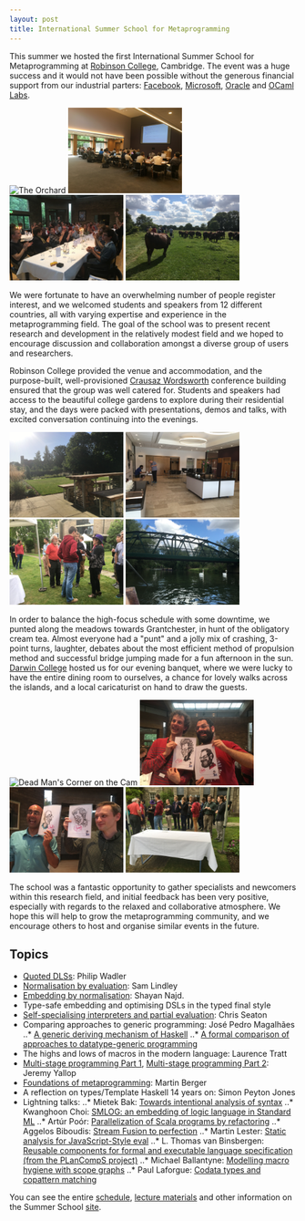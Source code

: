 ```yaml
---
layout: post
title: International Summer School for Metaprogramming
---
```


This summer we hosted the first International Summer School for Metaprogramming at [Robinson College](http://www.robinson.cam.ac.uk/), Cambridge. The event was a huge success and it would not have been possible without the generous financial support from our industrial parters: [Facebook](https://code.facebook.com/projects/), [Microsoft](https://www.microsoft.com/en-us/research/lab/microsoft-research-cambridge/), [Oracle](https://www.oracle.com/uk/index.html) and [OCaml Labs](ocaml.io).

<p>
<img src="/images/Punting7.jpg" alt="The Orchard" width="200" />
<img src="/images/IMG_4349.jpg" alt="Hard at work!" width="200" />
<br />
<img src="/images/DarwinCollege4.jpg" alt="Darwin Banquet" width="200" />
<img src="/images/Punting5.jpg" alt="Grantchester Meadows" width="200" />
</p>

We were fortunate to have an overwhelming number of people register interest, and we welcomed students and speakers from 12 different countries, all with varying expertise and experience in the metaprogramming field. The goal of the school was to present recent research and development in the relatively modest field and we hoped to encourage discussion and collaboration amongst a diverse group of users and researchers.

Robinson College provided the venue and accommodation, and the purpose-built, well-provisioned [Crausaz Wordsworth](http://www.robinson.cam.ac.uk/conferences/meet/crausaz-wordsworth-building) conference building ensured that the group was well catered for. Students and speakers had access to the beautiful college gardens to explore during their residential stay, and the days were packed with presentations, demos and talks, with excited conversation continuing into the evenings.

<p>
<img src="/images/Robinson1.jpg" alt="Robinson College Gardens" width="200" />
<img src="/images/Robinson2.jpg" alt="Crausaz Wordsworth" width="200" />
<br />
<img src="/images/DarwinCollege1.jpg" alt="Darwin College Gardens" width="200" />
<img src="/images/Punting3.jpg" alt="Swans on the Cam" width="200" />
</p>

In order to balance the high-focus schedule with some downtime, we punted along the meadows towards Grantchester, in hunt of the obligatory cream tea. Almost everyone had a "punt" and a jolly mix of crashing, 3-point turns, laughter, debates about the most efficient method of propulsion method and successful bridge jumping made for a fun afternoon in the sun. [Darwin College](https://www.darwin.cam.ac.uk/) hosted us for our evening banquet, where we were lucky to have the entire dining room to ourselves, a chance for lovely walks across the islands, and a local caricaturist on hand to draw the guests.

<p>
<img src="/images/Punting4.jpg" alt="Dead Man's Corner on the Cam" width="200" />
<img src="/images/DarwinCollege5.jpg" alt="Spot the likeness!" width="200" />
<br />
<img src="/images/DarwinCollege6.jpg" alt="Caricatures" width="200" />
<img src="/images/DarwinCollege2.jpg" alt="Pre-dinner at Darwin" width="200" />
</p>

The school was a fantastic opportunity to gather specialists and newcomers within this research field, and initial feedback has been very positive, especially with regards to the relaxed and collaborative atmosphere. We hope this will help to grow the metaprogramming community, and we encourage others to host and organise similar events in the future.

Topics
--------------

* [Quoted DLSs](http://www.cl.cam.ac.uk/events/metaprog2016/everything-old-is-new-again.pdf): Philip Wadler
* [Normalisation by evaluation](http://homepages.inf.ed.ac.uk/slindley/nbe/nbe-cambridge2016.pdf): Sam Lindley
* [Embedding by normalisation](https://github.com/shayan-najd/NanoFeldspar/blob/master/Examples/MetaProg2016/Slides.pdf): Shayan Najd.
* Type-safe embedding and optimising DSLs in the typed final style
* [Self-specialising interpreters and partial evaluation](http://chrisseaton.com/rubytruffle/metass16/metass.pdf): Chris Seaton
* Comparing approaches to generic programming: José Pedro Magalhães
..* [A generic deriving mechanism of Haskell](http://www.cl.cam.ac.uk/events/metaprog2016/generic-deriving.pdf)
..* [A formal comparison of approaches to datatype-generic programming](http://www.cl.cam.ac.uk/events/metaprog2016/generic-comparison.pdf)
* The highs and lows of macros in the modern language: Laurence Tratt
* [Multi-stage programming Part 1](http://www.cl.cam.ac.uk/events/metaprog2016/psd1.pdf), [Multi-stage programming Part 2](http://www.cl.cam.ac.uk/events/metaprog2016/psd2.pdf): Jeremy Yallop
* [Foundations of metaprogramming](http://www.cl.cam.ac.uk/events/metaprog2016/metaprogramming-martin-berger.pdf): Martin Berger
* A reflection on types/Template Haskell 14 years on: Simon Peyton Jones
* Lightning talks:
..* Mietek Bak: [Towards intentional analysis of syntax](https://mietek.github.io/metaprog2016/html/Metaprog2016.html)
..* Kwanghoon Choi: [SMLOG: an embedding of logic language in Standard ML](http://www.cl.cam.ac.uk/events/metaprog2016/kwanghoon-choi-MetaProg2016talk.pdf)
..* Artúr Poór: [Parallelization of Scala programs by refactoring](http://www.cl.cam.ac.uk/events/metaprog2016/parallelization-of-scala-programs.pdf)
..* Aggelos Biboudis: [Stream Fusion to perfection](http://www.cl.cam.ac.uk/events/metaprog2016/stream-fusion-to-perfection.pdf)
..* Martin Lester: [Static analysis for JavaScript-Style eval](http://www.cl.cam.ac.uk/events/metaprog2016/mml-talk-meta.pdf)
..* L. Thomas van Binsbergen: [Reusable components for formal and executable language specification (from the PLanCompS project)](http://www.cl.cam.ac.uk/events/metaprog2016/van-binsbergen-reusable-components.pdf)
..* Michael Ballantyne: [Modelling macro hygiene with scope graphs](http://www.cl.cam.ac.uk/events/metaprog2016/mpss-hygiene-presentation.pdf)
..* Paul Laforgue: [Codata types and copattern matching](http:/www.cl.cam.ac.uk/events/metaprog2016/codata-types-and-copattern-matching.pdf)

You can see the entire [schedule](http://www.cl.cam.ac.uk/events/metaprog2016/timetable.html), [lecture materials](http://www.cl.cam.ac.uk/events/metaprog2016/lectures.html) and other information on the Summer School [site](http://www.cl.cam.ac.uk/events/metaprog2016/index.html).
